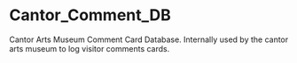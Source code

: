 Cantor_Comment_DB
=================

Cantor Arts Museum Comment Card Database. Internally used by the cantor arts museum to log visitor comments cards.
